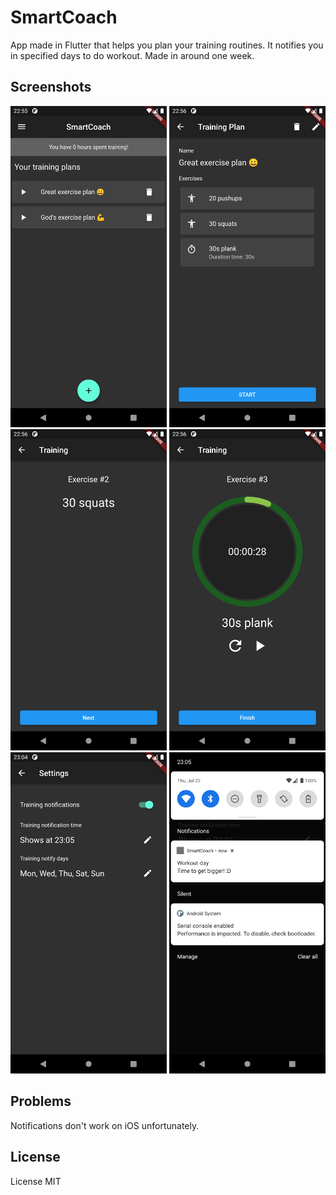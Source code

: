 # SmartCoach

App made in Flutter that helps you plan your training routines. It notifies you in specified days to do workout. Made in around one week.

## Screenshots

<p align="center">
  <img src="screenshots/1.png" width="250px"/>
  <img src="screenshots/2.png" width="250px"/>
  <img src="screenshots/3.png" width="250px"/>
  <img src="screenshots/4.png" width="250px"/>
  <img src="screenshots/5.png" width="250px"/>
  <img src="screenshots/6.png" width="250px"/>
</p>

## Problems

Notifications don't work on iOS unfortunately.

## License

License MIT
